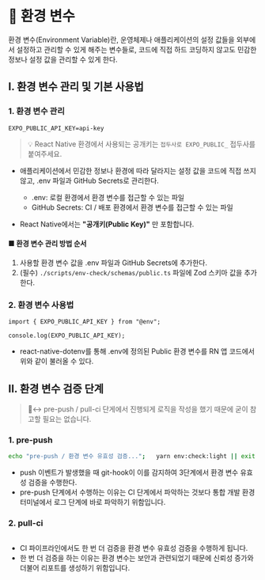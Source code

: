 # 🔑 환경 변수

환경 변수(Environment Variable)란, 운영체제나 애플리케이션의 설정 값들을 외부에서 설정하고 관리할 수 있게 해주는 변수들로, 코드에 직접 하드 코딩하지 않고도 민감한 정보나 설정 값을 관리할 수 있게 한다.

## I. 환경 변수 관리 및 기본 사용법

### 1. 환경 변수 관리

```
EXPO_PUBLIC_API_KEY=api-key
```

> 💡 React Native 환경에서 사용되는 공개키는 `접두사로 EXPO_PUBLIC_` 접두사를 붙여주세요.

- 애플리케이션에서 민감한 정보나 환경에 따라 달라지는 설정 값을 코드에 직접 쓰지 않고, .env 파일과 GitHub Secrets로 관리한다.
  - .env: 로컬 환경에서 환경 변수를 접근할 수 있는 파일
  - GitHub Secrets: CI / 배포 환경에서 환경 변수를 접근할 수 있는 파일

- React Native에서는 **"공개키(Public Key)"** 만 포함합니다.

#### ■ 환경 변수 관리 방법 순서

1. 사용할 환경 변수 값을 .env 파일과 GitHub Secrets에 추가한다.
1. (필수) `./scripts/env-check/schemas/public.ts` 파일에 Zod 스키마 값을 추가한다.

### 2. 환경 변수 사용법

```tsx
import { EXPO_PUBLIC_API_KEY } from "@env";

console.log(EXPO_PUBLIC_API_KEY);
```

- react-native-dotenv를 통해 .env에 정의된 Public 환경 변수를 RN 앱 코드에서 위와 같이 불러올 수 있다.

## II. 환경 변수 검증 단계

> 🙂‍↔️ pre-push / pull-ci 단게에서 진행되게 로직을 작성을 했기 때문에 굳이 참고할 필요는 없습니다.

### 1. pre-push

```bash
echo "pre-push / 환경 변수 유효성 검증...";   yarn env:check:light || exit 1     # 3. 환경 변수 유효성 검증
```

- push 이벤트가 발생했을 때 git-hook이 이를 감지하여 3단계에서 환경 변수 유효성 검증을 수행한다.
- pre-push 단계에서 수행하는 이유는 CI 단계에서 파악하는 것보다 통합 개발 환경 터미널에서 로그 단계에 바로 파악하기 위함입니다.

### 2. pull-ci

```yaml
```

- CI 파이프라인에서도 한 번 더 검증을 환경 변수 유효성 검증을 수행하게 됩니다.
- 한 번 더 검증을 하는 이유는 환경 변수는 보안과 관련되었기 때문에 신뢰성 증가와 더불어 리포트를 생성하기 위함입니다.
